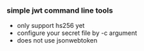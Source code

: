 ### simple jwt command line tools
- only support hs256 yet
- configure your secret file by -c argument
- does not use jsonwebtoken
